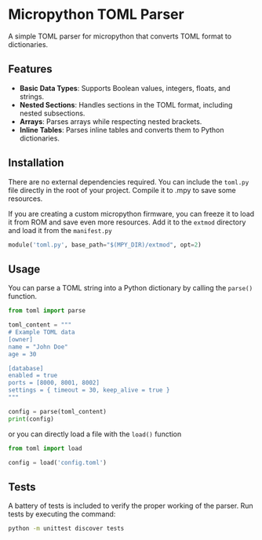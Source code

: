 # Micropython TOML Parser

A simple TOML parser for micropython that converts TOML format to dictionaries.

## Features

- **Basic Data Types**: Supports Boolean values, integers, floats, and strings.
- **Nested Sections**: Handles sections in the TOML format, including nested subsections.
- **Arrays**: Parses arrays while respecting nested brackets.
- **Inline Tables**: Parses inline tables and converts them to Python dictionaries.

## Installation

There are no external dependencies required. You can include the `toml.py` file directly in the root of your project. Compile it to .mpy to save some resources.

If you are creating a custom micropython firmware, you can freeze it to load it from ROM and save even more resources. Add it to the `extmod` directory and load it from the `manifest.py`

```python
module('toml.py', base_path="$(MPY_DIR)/extmod", opt=2)
```

## Usage

You can parse a TOML string into a Python dictionary by calling the `parse()` function.

```python
from toml import parse

toml_content = """
# Example TOML data
[owner]
name = "John Doe"
age = 30

[database]
enabled = true
ports = [8000, 8001, 8002]
settings = { timeout = 30, keep_alive = true }
"""

config = parse(toml_content)
print(config)
```

or you can directly load a file with the `load()` function

```python
from toml import load

config = load('config.toml')
```

## Tests

A battery of tests is included to verify the proper working of the parser.
Run tests by executing the command:

```bash
python -m unittest discover tests
```
